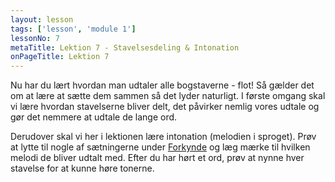 ```yaml
---
layout: lesson
tags: ['lesson', 'module 1']
lessonNo: 7
metaTitle: Lektion 7 - Stavelsesdeling & Intonation
onPageTitle: Lektion 7
---
```

Nu har du lært hvordan man udtaler alle bogstaverne - flot! Så gælder det om at lære at sætte dem sammen så det lyder naturligt. I første omgang skal vi lære hvordan stavelserne bliver delt, det påvirker nemlig vores udtale og gør det nemmere at udtale de lange ord.

Derudover skal vi her i lektionen lære intonation (melodien i sproget). Prøv at lytte til nogle af sætningerne under [Forkynde]({{'/parloer/#preaching'|url}}) og læg mærke til hvilken melodi de bliver udtalt med. Efter du har hørt et ord, prøv at nynne hver stavelse for at kunne høre tonerne.